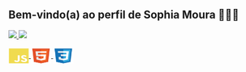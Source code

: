 ## Bem-vindo(a) ao perfil de Sophia Moura 👩🏻‍💻

 <div>
   <a href="https://github.com/sophia-moura">
   <img height="180em" src="https://github-readme-stats.vercel.app/api?username=sophia-moura&show_icons=true&theme=moltack&include_all_commits=true&count_private=true"/>
   <img height="180em" src="https://github-readme-stats.vercel.app/api/top-langs/?username=sophia-moura&layout=moltack&langs_count=6&theme=tokyonight"/>
</div>
    
<div style="display: inline_block"><br>
  <img align="center" alt="Js" height="30" width="40" src="https://raw.githubusercontent.com/devicons/devicon/master/icons/javascript/javascript-plain.svg">
  <img align="center" alt="HTML" height="30" width="40" src="https://raw.githubusercontent.com/devicons/devicon/master/icons/html5/html5-original.svg">
  <img align="center" alt="CSS" height="30" width="40" src="https://raw.githubusercontent.com/devicons/devicon/master/icons/css3/css3-original.svg">
</div>
 
<br>
